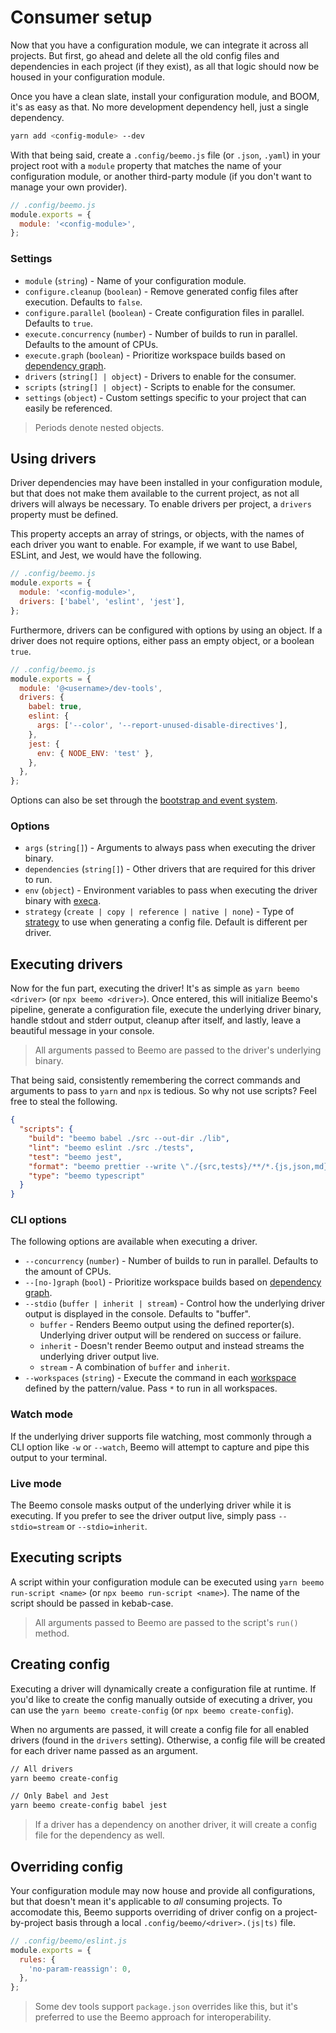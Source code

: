# Consumer setup

Now that you have a configuration module, we can integrate it across all projects. But first, go
ahead and delete all the old config files and dependencies in each project (if they exist), as all
that logic should now be housed in your configuration module.

Once you have a clean slate, install your configuration module, and BOOM, it's as easy as that. No
more development dependency hell, just a single dependency.

```bash
yarn add <config-module> --dev
```

With that being said, create a `.config/beemo.js` file (or `.json`, `.yaml`) in your project root
with a `module` property that matches the name of your configuration module, or another third-party
module (if you don't want to manage your own provider).

```js
// .config/beemo.js
module.exports = {
  module: '<config-module>',
};
```

### Settings

- `module` (`string`) - Name of your configuration module.
- `configure.cleanup` (`boolean`) - Remove generated config files after execution. Defaults to
  `false`.
- `configure.parallel` (`boolean`) - Create configuration files in parallel. Defaults to `true`.
- `execute.concurrency` (`number`) - Number of builds to run in parallel. Defaults to the amount of
  CPUs.
- `execute.graph` (`boolean`) - Prioritize workspace builds based on
  [dependency graph](./workspaces.md#priority-packages).
- `drivers` (`string[] | object`) - Drivers to enable for the consumer.
- `scripts` (`string[] | object`) - Scripts to enable for the consumer.
- `settings` (`object`) - Custom settings specific to your project that can easily be referenced.

> Periods denote nested objects.

## Using drivers

Driver dependencies may have been installed in your configuration module, but that does not make
them available to the current project, as not all drivers will always be necessary. To enable
drivers per project, a `drivers` property must be defined.

This property accepts an array of strings, or objects, with the names of each driver you want to
enable. For example, if we want to use Babel, ESLint, and Jest, we would have the following.

```js
// .config/beemo.js
module.exports = {
  module: '<config-module>',
  drivers: ['babel', 'eslint', 'jest'],
};
```

Furthermore, drivers can be configured with options by using an object. If a driver does not require
options, either pass an empty object, or a boolean `true`.

```js
// .config/beemo.js
module.exports = {
  module: '@<username>/dev-tools',
  drivers: {
    babel: true,
    eslint: {
      args: ['--color', '--report-unused-disable-directives'],
    },
    jest: {
      env: { NODE_ENV: 'test' },
    },
  },
};
```

Options can also be set through the [bootstrap and event system](./events.md).

### Options

- `args` (`string[]`) - Arguments to always pass when executing the driver binary.
- `dependencies` (`string[]`) - Other drivers that are required for this driver to run.
- `env` (`object`) - Environment variables to pass when executing the driver binary with
  [execa](https://github.com/sindresorhus/execa).
- `strategy` (`create | copy | reference | native | none`) - Type of
  [strategy](./driver.md#config-strategies) to use when generating a config file. Default is
  different per driver.

## Executing drivers

Now for the fun part, executing the driver! It's as simple as `yarn beemo <driver>` (or
`npx beemo <driver>`). Once entered, this will initialize Beemo's pipeline, generate a configuration
file, execute the underlying driver binary, handle stdout and stderr output, cleanup after itself,
and lastly, leave a beautiful message in your console.

> All arguments passed to Beemo are passed to the driver's underlying binary.

That being said, consistently remembering the correct commands and arguments to pass to `yarn` and
`npx` is tedious. So why not use scripts? Feel free to steal the following.

```json
{
  "scripts": {
    "build": "beemo babel ./src --out-dir ./lib",
    "lint": "beemo eslint ./src ./tests",
    "test": "beemo jest",
    "format": "beemo prettier --write \"./{src,tests}/**/*.{js,json,md}\"",
    "type": "beemo typescript"
  }
}
```

### CLI options

The following options are available when executing a driver.

- `--concurrency` (`number`) - Number of builds to run in parallel. Defaults to the amount of CPUs.
- `--[no-]graph` (`bool`) - Prioritize workspace builds based on
  [dependency graph](./workspaces.md#priority-packages).
- `--stdio` (`buffer | inherit | stream`) - Control how the underlying driver output is displayed in
  the console. Defaults to "buffer".
  - `buffer` - Renders Beemo output using the defined reporter(s). Underlying driver output will be
    rendered on success or failure.
  - `inherit` - Doesn't render Beemo output and instead streams the underlying driver output live.
  - `stream` - A combination of `buffer` and `inherit`.
- `--workspaces` (`string`) - Execute the command in each [workspace](./workspaces.md) defined by
  the pattern/value. Pass `*` to run in all workspaces.

### Watch mode

If the underlying driver supports file watching, most commonly through a CLI option like `-w` or
`--watch`, Beemo will attempt to capture and pipe this output to your terminal.

### Live mode

The Beemo console masks output of the underlying driver while it is executing. If you prefer to see
the driver output live, simply pass `--stdio=stream` or `--stdio=inherit`.

## Executing scripts

A script within your configuration module can be executed using `yarn beemo run-script <name>` (or
`npx beemo run-script <name>`). The name of the script should be passed in kebab-case.

> All arguments passed to Beemo are passed to the script's `run()` method.

## Creating config

Executing a driver will dynamically create a configuration file at runtime. If you'd like to create
the config manually outside of executing a driver, you can use the `yarn beemo create-config` (or
`npx beemo create-config`).

When no arguments are passed, it will create a config file for all enabled drivers (found in the
`drivers` setting). Otherwise, a config file will be created for each driver name passed as an
argument.

```bash
// All drivers
yarn beemo create-config

// Only Babel and Jest
yarn beemo create-config babel jest
```

> If a driver has a dependency on another driver, it will create a config file for the dependency as
> well.

## Overriding config

Your configuration module may now house and provide all configurations, but that doesn't mean it's
applicable to _all_ consuming projects. To accomodate this, Beemo supports overriding of driver
config on a project-by-project basis through a local `.config/beemo/<driver>.(js|ts)` file.

```js
// .config/beemo/eslint.js
module.exports = {
  rules: {
    'no-param-reassign': 0,
  },
};
```

> Some dev tools support `package.json` overrides like this, but it's preferred to use the Beemo
> approach for interoperability.
